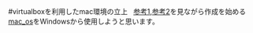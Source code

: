 #virtualboxを利用したmac環境の立上  
[参考1][],[参考2][]を見ながら作成を始める
[mac_os][virturalbox]をWindowsから使用しようと思います。

[参考1]:http://ottan.xyz/virtualbox-yosemite-1605/ "virtualvoxでのMacの立ち上げ1"
[参考2]:http://ottan.xyz/mavericks-on-mavericks-27/ "virtualvoxでのMacの立ち上げ2"
[virturalbox]:http://www.lifehacker.jp/2010/07/100716virutalbox.html "実際に参考にした物"

